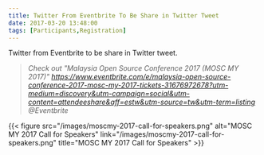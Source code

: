 ```yaml
---
title: Twitter From Eventbrite To Be Share in Twitter Tweet
date: 2017-03-20 13:48:00
tags: [Participants,Registration]
---
```


Twitter from Eventbrite to be share in Twitter tweet.

> _Check out "Malaysia Open Source Conference 2017 (MOSC MY 2017)" https://www.eventbrite.com/e/malaysia-open-source-conference-2017-mosc-my-2017-tickets-31676972678?utm-medium=discovery&utm-campaign=social&utm-content=attendeeshare&aff=estw&utm-source=tw&utm-term=listing @Eventbrite_

{{< figure 
src="/images/moscmy-2017-call-for-speakers.png"
alt="MOSC MY 2017 Call for Speakers"
link="/images/moscmy-2017-call-for-speakers.png"
title="MOSC MY 2017 Call for Speakers" >}}
